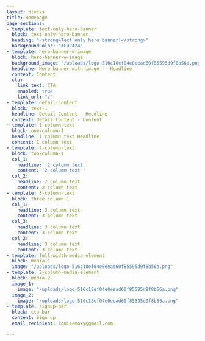 ```yaml
---
layout: blocks
title: Homepage
page_sections:
- template: text-only-hero-banner
  block: text-only-hero-banner
  heading: "<strong>Text only hero banner!</strong>"
  backgroundColor: "#ED2424"
- template: hero-banner-w-image
  block: hero-banner-w-image
  background_image: "/uploads/logo-516c18ef04e0eead60f85595d9f8b56a.png"
  headline: Hero banner with image -  Headline
  content: Content
  cta:
    link_text: CTA
    enabled: true
    link_url: "/"
- template: detail-content
  block: text-1
  headline: Detail Content - Headline
  content: Detail Content - Content
- template: 1-column-text
  block: one-column-1
  headline: 1 column text Headline
  content: 1 column text
- template: 2-column-text
  block: two-column-1
  col_1:
    headline: '2 column text '
    content: '2 column text '
  col_2:
    headline: 2 column text
    content: 2 column text
- template: 3-column-text
  block: three-column-1
  col_1:
    headline: 3 column text
    content: 3 column text
  col_3:
    headline: 3 column text
    content: 3 column text
  col_2:
    headline: 3 column text
    content: 3 column text
- template: full-width-media-element
  block: media-1
  image: "/uploads/logo-516c18ef04e0eead60f85595d9f8b56a.png"
- template: 2-column-media-element
  block: media-2
  image_1:
    image: "/uploads/logo-516c18ef04e0eead60f85595d9f8b56a.png"
  image_2:
    image: "/uploads/logo-516c18ef04e0eead60f85595d9f8b56a.png"
- template: signup-bar
  block: cta-bar
  content: Sign up
  email_recipient: louisemoxy@gmail.com

---
```


